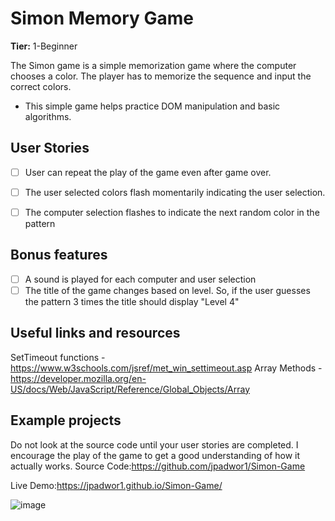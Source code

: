 # Simon Memory Game

**Tier:** 1-Beginner

The Simon game is a simple memorization game where the computer chooses a color. The player has to memorize the sequence and input the correct colors.

-  This simple game helps practice DOM manipulation and basic algorithms.

## User Stories

-   [ ] User can repeat the play of the game even after game over.
-   [ ] The user selected colors flash momentarily indicating the user selection.
-   [ ] The computer selection flashes to indicate the next random color in the pattern


## Bonus features

-   [ ] A sound is played for each computer and user selection
-   [ ] The title of the game changes based on level. So, if the user guesses the pattern 3 times the title should display "Level 4"

## Useful links and resources

SetTimeout functions - https://www.w3schools.com/jsref/met_win_settimeout.asp
Array Methods - https://developer.mozilla.org/en-US/docs/Web/JavaScript/Reference/Global_Objects/Array

## Example projects
Do not look at the source code until your user stories are completed. I encourage the play of the game to get a good understanding of how it actually works.
Source Code:https://github.com/jpadwor1/Simon-Game

Live Demo:https://jpadwor1.github.io/Simon-Game/

![image](https://user-images.githubusercontent.com/128070765/235700023-931218ad-34e0-4fe9-bc5c-f301a3a75580.png)

